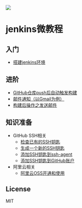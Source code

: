 [![][ButlerImage]][website]

# jenkins微教程

## 入门
  - [搭建jenkins环境](https://github.com/blackstone86/learn-jenkins/blob/master/install_jenkins.md)

## 进阶
  - [GitHub仓库push后自动触发构建](https://github.com/blackstone86/learn-jenkins/blob/master/ci_by_webhook.md)
  - [邮件通知（以Gmail为例）](https://github.com/blackstone86/learn-jenkins/blob/master/mail_notification.md)
  - [构建后操作之发送邮件](https://github.com/blackstone86/learn-jenkins/blob/master/send_mail_after_build.md)

## 知识准备
  - GitHub SSH相关
    - [检查已有的SSH钥匙](https://github.com/blackstone86/learn-jenkins/blob/master/github_ssh_key_check.md)
    - [生成一个新的SSH钥匙](https://github.com/blackstone86/learn-jenkins/blob/master/github_ssh_key_generate.md)
    - [添加SSH钥匙到ssh-agent](https://github.com/blackstone86/learn-jenkins/blob/master/github_ssh_key_to_sshagent.md)
    - [添加SSH钥匙到GitHub账户](https://github.com/blackstone86/learn-jenkins/blob/master/github_ssh_key_add.md)
  - 阿里云相关
    - [阿里云OSS开通和使用](https://github.com/blackstone86/learn-jenkins/blob/master/aliyun_create_oss.md)

## License

MIT

[ButlerImage]: https://jenkins.io/sites/default/files/jenkins_logo.png
[website]: https://jenkins.io/
